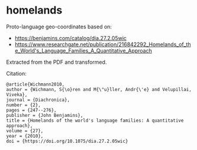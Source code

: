 # homelands

Proto-language geo-coordinates based on:

* https://benjamins.com/catalog/dia.27.2.05wic
* https://www.researchgate.net/publication/216842292_Homelands_of_the_World's_Language_Families_A_Quantitative_Approach

Extracted from the PDF and transformed.

Citation:

```
@article{Wichmann2010,
author = {Wichmann, S{\o}ren and M{\"u}ller, Andr{\'e} and Velupillai, Viveka},
journal = {Diachronica},
number = {2},
pages = {247--276},
publisher = {John Benjamins},
title = {Homelands of the world's language families: A quantitative approach},
volume = {27},
year = {2010},
doi = {https://doi.org/10.1075/dia.27.2.05wic}
```
